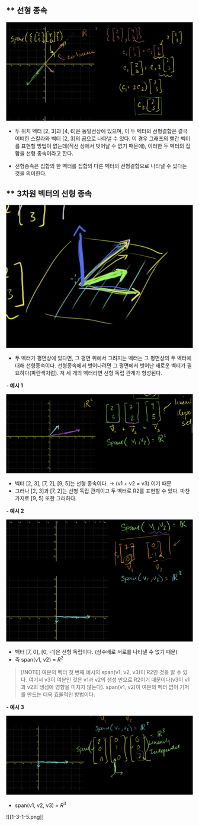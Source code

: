 
## ** 선형 종속

![](images/Khan%20Linear%20Algebra/1-3-1-1.png)
- 두 위치 벡터 [2, 3]과 [4, 6]은 동일선상에 있으며, 이 두 벡터의 선형결합은 결국 어떠한 스칼라와 벡터 [2, 3]의 곱으로 나타낼 수 있다. 이 경우 그래프의 빨간 벡터를 표현할 방법이 없는데(직선 상에서 벗어날 수 없기 때문에), 이러한 두 벡터의 집합을 선형 종속이라고 한다.

- 선형종속은 집합의 한 벡터를 집합의 다른 벡터의 선형결합으로 나타낼 수 있다는 것을 의미한다.

## ** 3차원 벡터의 선형 종속

![](images/Khan%20Linear%20Algebra/1-3-1-2.png)
- 두 벡터가 평면상에 있다면, 그 평면 위에서 그려지는 벡터는 그 평면상의 두 벡터에 대해 선형종속이다. 선형종속에서 벗어나려면 그 평면에서 벗어난 새로운 벡터가 필요하다(파란색처럼). 저 세 개의 벡터라면 선형 독립 관계가 형성된다.

**- 예시 1**

![](images/Khan%20Linear%20Algebra/1-3-1-3.png)
- 벡터 [2, 3], [7, 2], [9, 5]는 선형 종속이다.
	→ (v1 + v2 = v3) 이기 때문
- 그러나 [2, 3]과 [7, 2]는 선형 독립 관계이고 두 벡터로 R2를 표현할 수 있다. 마찬가지로 [9, 5] 또한 그러하다.

**- 예시 2**

![](images/Khan%20Linear%20Algebra/1-3-1-4.png)
- 벡터 [7, 0], [0, -1]은 선형 독립이다. (상수배로 서로를 나타낼 수 없기 때문)
- 즉 span(v1, v2) = $R^2$

> [!NOTE] 여분의 벡터
> 첫 번째 예시의 span(v1, v2, v3)이 R2인 것을 알 수 있다. 여기서 v3이 여분인 것은 v1과 v2의 생성 만으로 R2이기 때문이다(v3이 v1과 v2의 생성에 영향을 미치지 않는다). span(v1, v2)이 여분의 벡터 없이 기저를 만드는 더욱 효율적인 방법이다.

**- 예시 3**

![](images/Khan%20Linear%20Algebra/1-3-1-5.png)
- span(v1, v2, v3) = $R^3$

![[1-3-1-5.png]]
